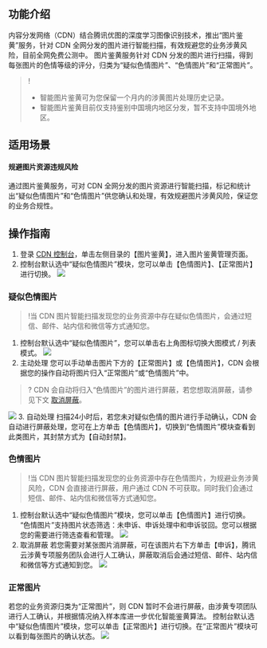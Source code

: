## 功能介绍

内容分发网络（CDN）结合腾讯优图的深度学习图像识别技术，推出“图片鉴黄”服务，针对 CDN 全网分发的图片进行智能扫描，有效规避您的业务涉黄风险，目前全网免费公测中。
图片鉴黄服务针对 CDN 分发的图片进行扫描，得到每张图片的色情等级的评分，归类为“疑似色情图片”、“色情图片”和“正常图片”。

> !
>- 智能图片鉴黄可为您保留一个月内的涉黄图片处理历史记录。
>- 智能图片鉴黄目前仅支持鉴别中国境内地区分发，暂不支持中国境外地区。

## 适用场景

#### 规避图片资源违规风险
通过图片鉴黄服务，可对 CDN 全网分发的图片资源进行智能扫描，标记和统计出“疑似色情图片”和“色情图片”供您确认和处理，有效规避图片涉黄风险，保证您的业务合规性。

## 操作指南
1. 登录 [CDN 控制台](https://console.cloud.tencent.com/cdn)，单击左侧目录的【图片鉴黄】，进入图片鉴黄管理页面。
2. 控制台默认选中“疑似色情图片”模块，您可以单击【色情图片】、【正常图片】进行切换。
   ![](https://main.qcloudimg.com/raw/dbacbda17404e1ee7333f8b49628bb39.png)

### 疑似色情图片
> !当 CDN 图片智能扫描发现您的业务资源中存在疑似色情图片，会通过短信、邮件、站内信和微信等方式通知您。
> 
1. 控制台默认选中“疑似色情图片”，您可以单击右上角图标切换大图模式 / 列表模式。
![](https://main.qcloudimg.com/raw/d674742535502d4db3942bd0b8683c09.png)
2. 主动处理
您可以手动单击图片下方的【正常图片】或【色情图片】，CDN 会根据您的操作自动将图片归入“正常图片”或“色情图片”中。
>? CDN 会自动将归入“色情图片”的图片进行屏蔽，若您想取消屏蔽，请参见下文 [取消屏蔽](#m1)。
>
  ![](https://main.qcloudimg.com/raw/813ffd3c844a20a38fe4eda3c4d91097.png)
3. 自动处理
   扫描24小时后，若您未对疑似色情的图片进行手动确认，CDN 会自动进行屏蔽处理，您可在上方单击【色情图片】，切换到“色情图片”模块查看到此类图片，其封禁方式为【自动封禁】。

### 色情图片
> !当 CDN 图片智能扫描发现您的业务资源中存在色情图片，为规避业务涉黄风险，CDN 会直接进行屏蔽，用户通过 CDN 不可获取。同时我们会通过短信、邮件、站内信和微信等方式通知您。
> 
<span ID = "m1"></span>
1. 控制台默认选中“疑似色情图片”模块，您可以单击【色情图片】进行切换。
“色情图片”支持图片状态筛选：未申诉、申诉处理中和申诉驳回。您可以根据您的需要进行筛选查看和管理。
![](https://main.qcloudimg.com/raw/b71d4e1c2c61c4af5405e0c1c3478b84.png)
2. 取消屏蔽
若您需要对某张图片消屏蔽，可在该图片右下方单击【申诉】，腾讯云涉黄专项服务团队会进行人工确认，屏蔽取消后会通过短信、邮件、站内信和微信等方式通知到您。
![](https://main.qcloudimg.com/raw/376e9365647f582730d44044fc4fc0fd.png)

### 正常图片
若您的业务资源归类为“正常图片”，则 CDN 暂时不会进行屏蔽，由涉黄专项团队进行人工确认，并根据情况纳入样本库进一步优化智能鉴黄算法。
控制台默认选中“疑似色情图片”模块，您可以单击【正常图片】进行切换。在“正常图片”模块可以看到每张图片的确认状态。
![](https://main.qcloudimg.com/raw/175fae728a71f0e1877803390f453cb5.png)
